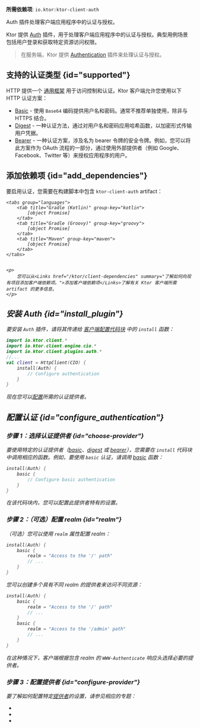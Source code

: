 [//]: # (title: Ktor Client 中的认证与授权)

<show-structure for="chapter" depth="2"/>
<primary-label ref="client-plugin"/>

<tldr>
<p>
<b>所需依赖项</b>: <code>io.ktor:ktor-client-auth</code>
</p>
</tldr>

<link-summary>
Auth 插件处理客户端应用程序中的认证与授权。
</link-summary>

Ktor 提供 [Auth](https://api.ktor.io/ktor-client/ktor-client-plugins/ktor-client-auth/io.ktor.client.plugins.auth/-auth) 插件，用于处理客户端应用程序中的认证与授权。典型用例场景包括用户登录和获取特定资源访问权限。

> 在服务端，Ktor 提供 [Authentication](server-auth.md) 插件来处理认证与授权。

## 支持的认证类型 {id="supported"}

HTTP 提供一个 [通用框架](https://developer.mozilla.org/en-US/docs/Web/HTTP/Authentication) 用于访问控制和认证。Ktor 客户端允许您使用以下 HTTP 认证方案：

*   [Basic](client-basic-auth.md) - 使用 `Base64` 编码提供用户名和密码。通常不推荐单独使用，除非与 HTTPS 结合。
*   [Digest](client-digest-auth.md) - 一种认证方法，通过对用户名和密码应用哈希函数，以加密形式传输用户凭据。
*   [Bearer](client-bearer-auth.md) - 一种认证方案，涉及名为 bearer 令牌的安全令牌。例如，您可以将此方案作为 OAuth 流程的一部分，通过使用外部提供者（例如 Google、Facebook、Twitter 等）来授权应用程序的用户。

## 添加依赖项 {id="add_dependencies"}

要启用认证，您需要在构建脚本中包含 `ktor-client-auth` artifact：

<var name="artifact_name" value="ktor-client-auth"/>

    <tabs group="languages">
        <tab title="Gradle (Kotlin)" group-key="kotlin">
            [object Promise]
        </tab>
        <tab title="Gradle (Groovy)" group-key="groovy">
            [object Promise]
        </tab>
        <tab title="Maven" group-key="maven">
            [object Promise]
        </tab>
    </tabs>
    

    <p>
        您可以从<Links href="/ktor/client-dependencies" summary="了解如何向现有项目添加客户端依赖项。">添加客户端依赖项</Links>了解有关 Ktor 客户端所需 artifact 的更多信息。
    </p>
    

## 安装 Auth {id="install_plugin"}
要安装 `Auth` 插件，请将其传递给 [客户端配置代码块](client-create-and-configure.md#configure-client) 中的 `install` 函数：

```kotlin
import io.ktor.client.*
import io.ktor.client.engine.cio.*
import io.ktor.client.plugins.auth.*
//...
val client = HttpClient(CIO) {
    install(Auth) {
        // Configure authentication
    }
}
```
现在您可以[配置](#configure_authentication)所需的认证提供者。

## 配置认证 {id="configure_authentication"}

### 步骤 1：选择认证提供者 {id="choose-provider"}

要使用特定的认证提供者（[basic](client-basic-auth.md)、[digest](client-digest-auth.md) 或 [bearer](client-bearer-auth.md)），您需要在 `install` 代码块中调用相应的函数。例如，要使用 `basic` 认证，请调用 [basic](https://api.ktor.io/ktor-client/ktor-client-plugins/ktor-client-auth/io.ktor.client.plugins.auth.providers/basic.html) 函数：

```kotlin
install(Auth) {
    basic {
        // Configure basic authentication
    }
}
```
在该代码块内，您可以配置此提供者特有的设置。

### 步骤 2：（可选）配置 realm {id="realm"}

（可选）您可以使用 `realm` 属性配置 realm：

```kotlin
install(Auth) {
    basic {
        realm = "Access to the '/' path"
        // ...
    }
}
```

您可以创建多个具有不同 realm 的提供者来访问不同资源：

```kotlin
install(Auth) {
    basic {
        realm = "Access to the '/' path"
        // ...
    }
    basic {
        realm = "Access to the '/admin' path"
        // ...
    }
}
```

在这种情况下，客户端根据包含 realm 的 `WWW-Authenticate` 响应头选择必要的提供者。

### 步骤 3：配置提供者 {id="configure-provider"}

要了解如何配置特定[提供者](#supported)的设置，请参见相应的专题：
*   [](client-basic-auth.md)
*   [](client-digest-auth.md)
*   [](client-bearer-auth.md)